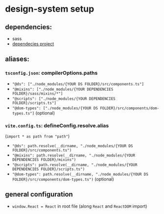 # design-system setup

## dependencies:

- sass
- [dependecies project](https://github.com/flexbox-maniacs/dependencies)

## aliases:
### `tsconfig.json`: compilerOptions.paths

- `"@ds": ["./node_modules/{YOUR DS FOLDER}/src/components.ts"]`
- `"@mixins": ["./node_modules/{YOUR DEPENDENCIES FOLDER}/sass/mixins/*"]`
- `"@scripts": ["./node_modules/{YOUR DEPENDENCIES FOLDER}/scripts.ts"]`
- `"@dom-types": ["./node_modules/{YOUR DS FOLDER}/src/components/dom-types.ts"]` (optional)

### `vite.config.ts`: defineConfig.resolve.alias
(`import * as path from "path"`)

- `"@ds": path.resolve(__dirname, "./node_modules/{YOUR DS FOLDER}/src/components.ts")`
- `"@mixins": path.resolve(__dirname, "./node_modules/{YOUR DEPENDENCIES FOLDER}/mixins")`
- `"@scripts": path.resolve(__dirname, "./node_modules/{YOUR DEPENDENCIES FOLDER}/scripts.ts")`
- `"@dom-types": path.resolve(__dirname, "./node_modules/{YOUR DS FOLDER}/src/components/dom-types.ts")` (optional)

## general configuration

- `window.React = React` in root file (along `React` and `ReactDOM` import)
